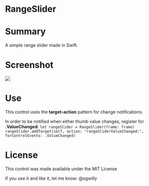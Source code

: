 RangeSlider
===========

# Summary
A simple range slider made in Swift.

# Screenshot
![](https://github.com/sgwilly/RangeSlider/blob/master/Screenshot.png?raw=true) 

# Use
This control uses the **target-action** pattern for change notifications.

In order to be notified when either thumb value changes, register for **.ValueChanged**:
`let rangeSlider = RangeSlider(frame: frame)
 rangeSlider.addTarget(self, action: "rangeSliderValueChanged:", 
                             forControlEvents: .ValueChanged)`

# License
This control was made available under the MIT License

If you use it and like it, let me know: @sgwilly
